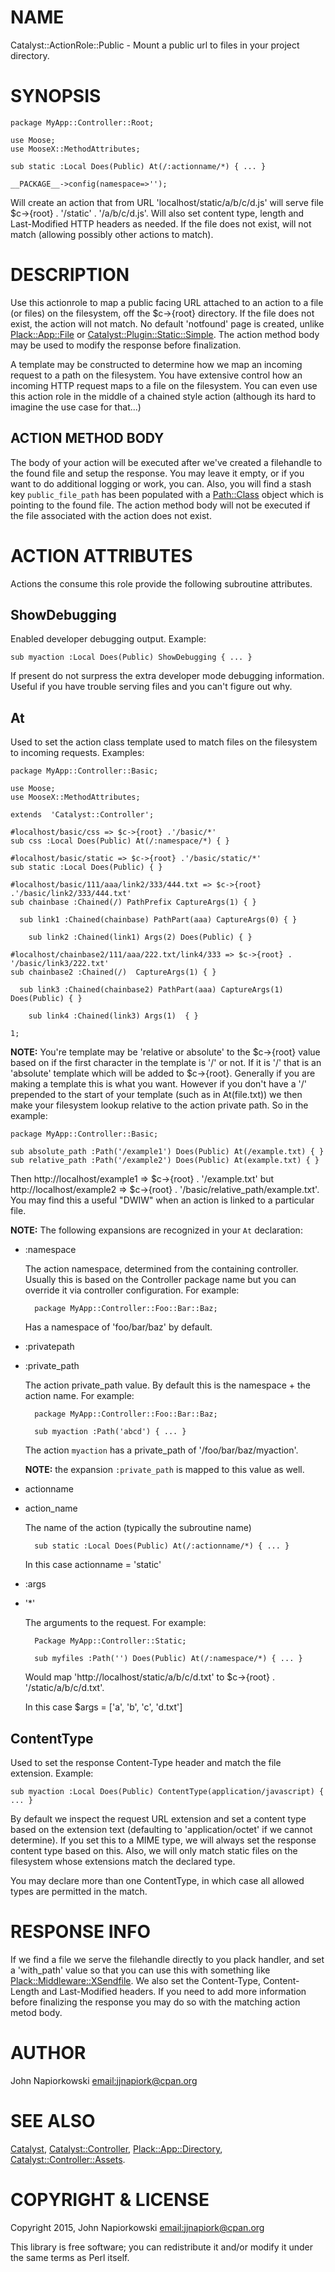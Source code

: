 # NAME

Catalyst::ActionRole::Public - Mount a public url to files in your project directory.

# SYNOPSIS

    package MyApp::Controller::Root;

    use Moose;
    use MooseX::MethodAttributes;

    sub static :Local Does(Public) At(/:actionname/*) { ... }

    __PACKAGE__->config(namespace=>'');

Will create an action that from URL 'localhost/static/a/b/c/d.js' will serve
file $c->{root} . '/static' . '/a/b/c/d.js'.  Will also set content type, length
and Last-Modified HTTP headers as needed.  If the file does not exist, will not
match (allowing possibly other actions to match).

# DESCRIPTION

Use this actionrole to map a public facing URL attached to an action to a file
(or files) on the filesystem, off the $c->{root} directory.  If the file does
not exist, the action will not match.  No default 'notfound' page is created,
unlike [Plack::App::File](https://metacpan.org/pod/Plack::App::File) or [Catalyst::Plugin::Static::Simple](https://metacpan.org/pod/Catalyst::Plugin::Static::Simple).  The action
method body may be used to modify the response before finalization.

A template may be constructed to determine how we map an incoming request to
a path on the filesystem.  You have extensive control how an incoming HTTP
request maps to a file on the filesystem.  You can even use this action role
in the middle of a chained style action (although its hard to imagine the
use case for that...)

## ACTION METHOD BODY

The body of your action will be executed after we've created a filehandle to
the found file and setup the response.  You may leave it empty, or if you want
to do additional logging or work, you can. Also, you will find a stash key 
`public_file_path` has been populated with a [Path::Class](https://metacpan.org/pod/Path::Class) object which is
pointing to the found file.  The action method body will not be executed if
the file associated with the action does not exist.

# ACTION ATTRIBUTES

Actions the consume this role provide the following subroutine attributes.

## ShowDebugging

Enabled developer debugging output.  Example:

    sub myaction :Local Does(Public) ShowDebugging { ... }

If present do not surpress the extra developer mode debugging information.  Useful
if you have trouble serving files and you can't figure out why.

## At 

Used to set the action class template used to match files on the filesystem to
incoming requests.  Examples:

    package MyApp::Controller::Basic;

    use Moose;
    use MooseX::MethodAttributes;

    extends  'Catalyst::Controller';

    #localhost/basic/css => $c->{root} .'/basic/*'
    sub css :Local Does(Public) At(/:namespace/*) { }

    #localhost/basic/static => $c->{root} .'/basic/static/*'
    sub static :Local Does(Public) { }

    #localhost/basic/111/aaa/link2/333/444.txt => $c->{root} .'/basic/link2/333/444.txt'
    sub chainbase :Chained(/) PathPrefix CaptureArgs(1) { }

      sub link1 :Chained(chainbase) PathPart(aaa) CaptureArgs(0) { }

        sub link2 :Chained(link1) Args(2) Does(Public) { }

    #localhost/chainbase2/111/aaa/222.txt/link4/333 => $c->{root} . '/basic/link3/222.txt'
    sub chainbase2 :Chained(/)  CaptureArgs(1) { }

      sub link3 :Chained(chainbase2) PathPart(aaa) CaptureArgs(1) Does(Public) { }

        sub link4 :Chained(link3) Args(1)  { }

    1;

**NOTE:** You're template may be 'relative or absolute' to the $c->{root} value
based on if the first character in the template is '/' or not.   If it is '/'
that is an 'absolute' template which will be added to $c->{root}.  Generally
if you are making a template this is what you want.  However if you don't have
a '/' prepended to the start of your template (such as in At(file.txt)) we then
make your filesystem lookup relative to the action private path.  So in the
example:

    package MyApp::Controller::Basic;

    sub absolute_path :Path('/example1') Does(Public) At(/example.txt) { }
    sub relative_path :Path('/example2') Does(Public) At(example.txt) { }

Then http://localhost/example1 => $c->{root} . '/example.txt' but
http://localhost/example2 => $c->{root} . '/basic/relative\_path/example.txt'.
You may find this a useful "DWIW" when an action is linked to a particular file.

**NOTE:** The following expansions are recognized in your `At` declaration:

- :namespace

    The action namespace, determined from the containing controller.  Usually this
    is based on the Controller package name but you can override it via controller
    configuration.  For example:

        package MyApp::Controller::Foo::Bar::Baz;

    Has a namespace of 'foo/bar/baz' by default.

- :privatepath
- :private\_path

    The action private\_path value.  By default this is the namespace + the action
    name.  For example:

        package MyApp::Controller::Foo::Bar::Baz;

        sub myaction :Path('abcd') { ... }

    The action `myaction` has a private\_path of '/foo/bar/baz/myaction'.

    **NOTE:** the expansion `:private_path` is mapped to this value as well.

- actionname
- action\_name

    The name of the action (typically the subroutine name)

        sub static :Local Does(Public) At(/:actionname/*) { ... }

    In this case actionname = 'static'

- :args
- '\*'

    The arguments to the request.  For example:

        Package MyApp::Controller::Static;

        sub myfiles :Path('') Does(Public) At(/:namespace/*) { ... }

    Would map 'http://localhost/static/a/b/c/d.txt' to $c->{root} . '/static/a/b/c/d.txt'.

    In this case $args = \['a', 'b', 'c', 'd.txt'\]

## ContentType

Used to set the response Content-Type header and match the file extension. Example:

    sub myaction :Local Does(Public) ContentType(application/javascript) { ... }

By default we inspect the request URL extension and set a content type based on
the extension text (defaulting to 'application/octet' if we cannot determine).  If
you set this to a MIME type, we will always set the response content type based on
this.  Also, we will only match static files on the filesystem whose extensions
match the declared type.

You may declare more than one ContentType, in which case all allowed types are
permitted in the match.

# RESPONSE INFO

If we find a file we serve the filehandle directly to you plack handler, and set
a 'with\_path' value so that you can use this with something like [Plack::Middleware::XSendfile](https://metacpan.org/pod/Plack::Middleware::XSendfile).
We also set the Content-Type, Content-Length and Last-Modified headers.  If you
need to add more information before finalizing the response you may do so with
the matching action metod body.

# AUTHOR

John Napiorkowski [email:jjnapiork@cpan.org](email:jjnapiork@cpan.org)

# SEE ALSO

[Catalyst](https://metacpan.org/pod/Catalyst), [Catalyst::Controller](https://metacpan.org/pod/Catalyst::Controller), [Plack::App::Directory](https://metacpan.org/pod/Plack::App::Directory),
[Catalyst::Controller::Assets](https://metacpan.org/pod/Catalyst::Controller::Assets).

# COPYRIGHT & LICENSE

Copyright 2015, John Napiorkowski [email:jjnapiork@cpan.org](email:jjnapiork@cpan.org)

This library is free software; you can redistribute it and/or modify it under
the same terms as Perl itself.
